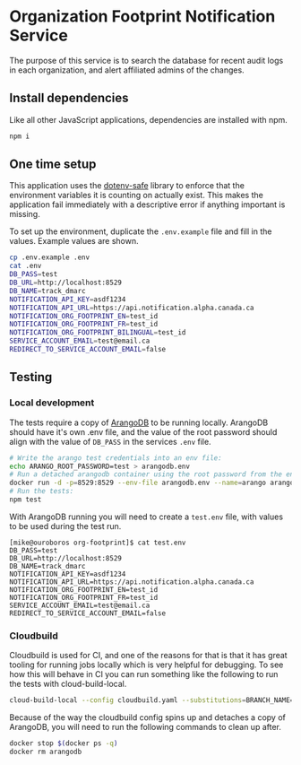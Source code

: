# Organization Footprint Notification Service

The purpose of this service is to search the database for recent audit logs in each organization, and alert affiliated admins of the changes.

## Install dependencies

Like all other JavaScript applications, dependencies are installed with npm.

```bash
npm i
```

## One time setup

This application uses the [dotenv-safe](https://github.com/rolodato/dotenv-safe) library to enforce that the environment variables it is counting on actually exist. This makes the application fail immediately with a descriptive error if anything important is missing.

To set up the environment, duplicate the `.env.example` file and fill in the values. Example values are shown.

```bash
cp .env.example .env
cat .env
DB_PASS=test
DB_URL=http://localhost:8529
DB_NAME=track_dmarc
NOTIFICATION_API_KEY=asdf1234
NOTIFICATION_API_URL=https://api.notification.alpha.canada.ca
NOTIFICATION_ORG_FOOTPRINT_EN=test_id
NOTIFICATION_ORG_FOOTPRINT_FR=test_id
NOTIFICATION_ORG_FOOTPRINT_BILINGUAL=test_id
SERVICE_ACCOUNT_EMAIL=test@email.ca
REDIRECT_TO_SERVICE_ACCOUNT_EMAIL=false
```

## Testing

### Local development

The tests require a copy of [ArangoDB](https://www.arangodb.com/) to be running locally. ArangoDB should have it's own .env file, and the value of the root password should align with the value of `DB_PASS` in the services `.env` file.

```bash
# Write the arango test credentials into an env file:
echo ARANGO_ROOT_PASSWORD=test > arangodb.env
# Run a detached arangodb container using the root password from the env:
docker run -d -p=8529:8529 --env-file arangodb.env --name=arango arangodb
# Run the tests:
npm test
```

With ArangoDB running you will need to create a `test.env` file, with values to be used during the test run.

```
[mike@ouroboros org-footprint]$ cat test.env
DB_PASS=test
DB_URL=http://localhost:8529
DB_NAME=track_dmarc
NOTIFICATION_API_KEY=asdf1234
NOTIFICATION_API_URL=https://api.notification.alpha.canada.ca
NOTIFICATION_ORG_FOOTPRINT_EN=test_id
NOTIFICATION_ORG_FOOTPRINT_FR=test_id
SERVICE_ACCOUNT_EMAIL=test@email.ca
REDIRECT_TO_SERVICE_ACCOUNT_EMAIL=false
```

### Cloudbuild

Cloudbuild is used for CI, and one of the reasons for that is that it has great tooling for running jobs locally which is very helpful for debugging. To see how this will behave in CI you can run something like the following to run the tests with cloud-build-local.

```bash
cloud-build-local --config cloudbuild.yaml --substitutions=BRANCH_NAME=foo,SHORT_SHA=asdf1234,_DB_PASS=test,_DB_URL=http://arangodb:8529,_DB_NAME=track_dmarc,NOTIFICATION_API_KEY=asdf1234, NOTIFICATION_API_URL=https://api.notification.alpha.canada.ca, NOTIFICATION_ORG_FOOTPRINT_EN=test_id, NOTIFICATION_ORG_FOOTPRINT_FR=test_id, SERVICE_ACCOUNT_EMAIL=test@email.ca, REDIRECT_TO_SERVICE_ACCOUNT_EMAIL=false --dryrun=false .
```

Because of the way the cloudbuild config spins up and detaches a copy of ArangoDB, you will need to run the following commands to clean up after.

```bash
docker stop $(docker ps -q)
docker rm arangodb
```
